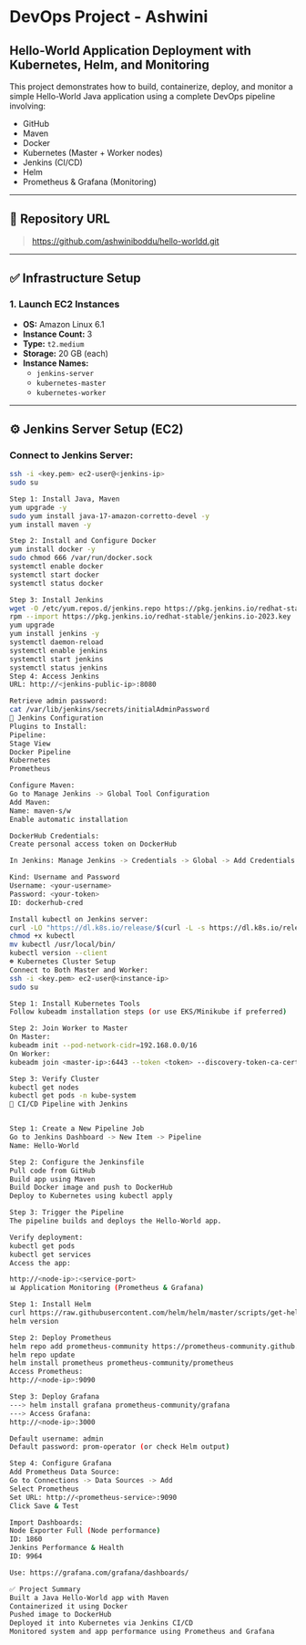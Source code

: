 # DevOps Project - Ashwini

## Hello-World Application Deployment with Kubernetes, Helm, and Monitoring

This project demonstrates how to build, containerize, deploy, and monitor a simple Hello-World Java application using a complete DevOps pipeline involving:

- GitHub
- Maven
- Docker
- Kubernetes (Master + Worker nodes)
- Jenkins (CI/CD)
- Helm
- Prometheus & Grafana (Monitoring)

---

## 📁 Repository URL

> https://github.com/ashwiniboddu/hello-worldd.git

---

## ✅ Infrastructure Setup

### 1. Launch EC2 Instances
- **OS:** Amazon Linux 6.1
- **Instance Count:** 3
- **Type:** `t2.medium`
- **Storage:** 20 GB (each)
- **Instance Names:**
  - `jenkins-server`
  - `kubernetes-master`
  - `kubernetes-worker`

---

## ⚙️ Jenkins Server Setup (EC2)

### Connect to Jenkins Server:
```bash
ssh -i <key.pem> ec2-user@<jenkins-ip>
sudo su

Step 1: Install Java, Maven
yum upgrade -y
sudo yum install java-17-amazon-corretto-devel -y
yum install maven -y

Step 2: Install and Configure Docker
yum install docker -y
sudo chmod 666 /var/run/docker.sock
systemctl enable docker
systemctl start docker
systemctl status docker

Step 3: Install Jenkins
wget -O /etc/yum.repos.d/jenkins.repo https://pkg.jenkins.io/redhat-stable/jenkins.repo
rpm --import https://pkg.jenkins.io/redhat-stable/jenkins.io-2023.key
yum upgrade
yum install jenkins -y
systemctl daemon-reload
systemctl enable jenkins
systemctl start jenkins
systemctl status jenkins
Step 4: Access Jenkins
URL: http://<jenkins-public-ip>:8080

Retrieve admin password:
cat /var/lib/jenkins/secrets/initialAdminPassword
🔧 Jenkins Configuration
Plugins to Install:
Pipeline:
Stage View
Docker Pipeline
Kubernetes
Prometheus

Configure Maven:
Go to Manage Jenkins -> Global Tool Configuration
Add Maven:
Name: maven-s/w
Enable automatic installation

DockerHub Credentials:
Create personal access token on DockerHub

In Jenkins: Manage Jenkins -> Credentials -> Global -> Add Credentials

Kind: Username and Password
Username: <your-username>
Password: <your-token>
ID: dockerhub-cred

Install kubectl on Jenkins server:
curl -LO "https://dl.k8s.io/release/$(curl -L -s https://dl.k8s.io/release/stable.txt)/bin/linux/amd64/kubectl"
chmod +x kubectl
mv kubectl /usr/local/bin/
kubectl version --client
☸️ Kubernetes Cluster Setup
Connect to Both Master and Worker:
ssh -i <key.pem> ec2-user@<instance-ip>
sudo su

Step 1: Install Kubernetes Tools
Follow kubeadm installation steps (or use EKS/Minikube if preferred)

Step 2: Join Worker to Master
On Master:
kubeadm init --pod-network-cidr=192.168.0.0/16
On Worker:
kubeadm join <master-ip>:6443 --token <token> --discovery-token-ca-cert-hash sha256:<hash>

Step 3: Verify Cluster
kubectl get nodes
kubectl get pods -n kube-system
🚀 CI/CD Pipeline with Jenkins


Step 1: Create a New Pipeline Job
Go to Jenkins Dashboard -> New Item -> Pipeline
Name: Hello-World

Step 2: Configure the Jenkinsfile
Pull code from GitHub
Build app using Maven
Build Docker image and push to DockerHub
Deploy to Kubernetes using kubectl apply

Step 3: Trigger the Pipeline
The pipeline builds and deploys the Hello-World app.

Verify deployment:
kubectl get pods
kubectl get services
Access the app:

http://<node-ip>:<service-port>
📊 Application Monitoring (Prometheus & Grafana)

Step 1: Install Helm
curl https://raw.githubusercontent.com/helm/helm/master/scripts/get-helm-3 | bash
helm version

Step 2: Deploy Prometheus
helm repo add prometheus-community https://prometheus-community.github.io/helm-charts
helm repo update
helm install prometheus prometheus-community/prometheus
Access Prometheus:
http://<node-ip>:9090

Step 3: Deploy Grafana
---> helm install grafana prometheus-community/grafana
---> Access Grafana:
http://<node-ip>:3000

Default username: admin
Default password: prom-operator (or check Helm output)

Step 4: Configure Grafana
Add Prometheus Data Source:
Go to Connections -> Data Sources -> Add
Select Prometheus
Set URL: http://<prometheus-service>:9090
Click Save & Test

Import Dashboards:
Node Exporter Full (Node performance)
ID: 1860
Jenkins Performance & Health
ID: 9964

Use: https://grafana.com/grafana/dashboards/

✅ Project Summary
Built a Java Hello-World app with Maven
Containerized it using Docker
Pushed image to DockerHub
Deployed it into Kubernetes via Jenkins CI/CD
Monitored system and app performance using Prometheus and Grafana
